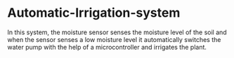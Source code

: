 # Automatic-Irrigation-system
 In this system, the moisture sensor senses the moisture level of the soil and when the sensor senses a low moisture level it automatically switches the water pump with the help of a microcontroller and irrigates the plant.
